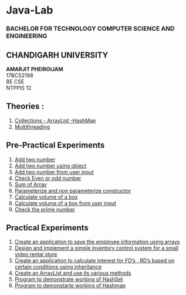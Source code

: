 # Java-Lab
### BACHELOR FOR TECHNOLOGY COMPUTER SCIENCE AND ENGINEERING
## CHANDIGARH UNIVERSITY

<b>AMARJIT PHEIROIJAM </b><br />
17BCS2198 <br/>
BE CSE <br />
NTPPIS 12 <br />

## Theories :
1. [Collections - ArrayList -HashMap](https://github.com/Amarjit-pheiroijam/java-Lab/blob/master/Theories/Collections/Readme.md)
2. [Multithreading](https://github.com/Amarjit-pheiroijam/java-Lab/blob/master/Theories/Multithreading/Readme.md)

## Pre-Practical Experiments
1. [Add two number](https://github.com/Amarjit-pheiroijam/java-Lab/blob/master/Practicals/Pre-Code/Pre-add1.java)
2. [Add two number using object](https://github.com/Amarjit-pheiroijam/java-Lab/blob/master/Practicals/Pre-Code/Pre-add2.java)
3. [Add two number from user input](https://github.com/Amarjit-pheiroijam/java-Lab/blob/master/Practicals/Pre-Code/Pre-Add3.java)
4. [Check Even or odd number](https://github.com/Amarjit-pheiroijam/java-Lab/blob/master/Practicals/Pre-Code/Pre-evenOdd.java)
5. [Sum of Array](https://github.com/Amarjit-pheiroijam/java-Lab/blob/master/Practicals/Pre-Code/Pre-ArraySum.java)
6. [Parameterize and non parameterize constructor](https://github.com/Amarjit-pheiroijam/java-Lab/blob/master/Practicals/Pre-Code/Pre-ParameterConst.java)
7. [Calculate volume of a box](https://github.com/Amarjit-pheiroijam/java-Lab/blob/master/Practicals/Pre-Code/Pre-VolumeBox.java)
8. [Calculate volume of a box from user input](https://github.com/Amarjit-pheiroijam/java-Lab/blob/master/Practicals/Pre-Code/Pre-Box-Volume-Input-User.java)
9. [Check the prime number](https://github.com/Amarjit-pheiroijam/java-Lab/blob/master/Practicals/Pre-Code/Pre-CheckPrime.java)

## Practical Experiments
1. [Create an application to save the employee information using arrays](https://github.com/Amarjit-pheiroijam/java-Lab/blob/master/Practicals/P1-Main.java)
2. [Design and implement a simple inventory control system for a small video rental store](https://github.com/Amarjit-pheiroijam/java-Lab/blob/master/Practicals/P2-Main.java)
3. [Create an application to calculate interest for FD’s , RD’s based on certain conditions using inheritance](https://github.com/Amarjit-pheiroijam/java-Lab/blob/master/Practicals/P3-Main.java)
4. [Create an ArrayList and use its various methods](https://github.com/Amarjit-pheiroijam/java-Lab/blob/master/Practicals/P4-Main.java)
5. [Program to demonstrate working of HashSet](https://github.com/Amarjit-pheiroijam/java-Lab/blob/master/Practicals/P5-Main.java)
6. [Program to demonstarte working of Hashmap](https://github.com/Amarjit-pheiroijam/java-Lab/blob/master/Practicals/P6-Main.java)
